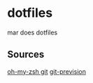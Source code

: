 # dotfiles
mar does dotfiles

## Sources
[oh-my-zsh git](https://kapeli.com/cheat_sheets/Oh-My-Zsh_Git.docset/Contents/Resources/Documents/index)
[git-prevision](https://gist.github.com/TheCodeArtist/a90978ebca0ff6743036)
